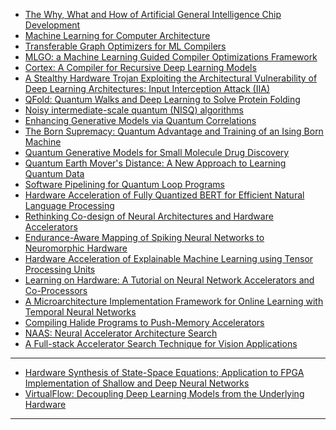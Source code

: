 
- [The Why, What and How of Artificial General Intelligence Chip Development](https://arxiv.org/pdf/2012.06338v1.pdf)
- [Machine Learning for Computer Architecture](https://ai.googleblog.com/2021/02/machine-learning-for-computer.html)
- [Transferable Graph Optimizers for ML Compilers](https://arxiv.org/pdf/2010.12438v2.pdf)
- [MLGO: a Machine Learning Guided Compiler
Optimizations Framework](https://arxiv.org/pdf/2101.04808v1.pdf)
- [Cortex: A Compiler for Recursive Deep Learning Models](https://arxiv.org/pdf/2011.01383v1.pdf)
- [A Stealthy Hardware Trojan Exploiting the
Architectural Vulnerability of Deep Learning
Architectures: Input Interception Attack (IIA)](https://arxiv.org/pdf/1911.00783v2.pdf)
- [QFold: Quantum Walks and Deep Learning to Solve Protein Folding](https://arxiv.org/pdf/2101.10279v1.pdf)
- [Noisy intermediate-scale quantum (NISQ) algorithms](https://arxiv.org/pdf/2101.08448v1.pdf)
- [Enhancing Generative Models via Quantum Correlations](https://arxiv.org/pdf/2101.08354v1.pdf)
- [The Born Supremacy: Quantum Advantage and Training of an Ising Born Machine](https://arxiv.org/pdf/1904.02214v3.pdf)
- [Quantum Generative Models for Small Molecule Drug Discovery](https://arxiv.org/pdf/2101.03438v1.pdf)
- [Quantum Earth Mover's Distance: A New Approach to Learning Quantum Data](https://arxiv.org/pdf/2101.03037v1.pdf)
- [Software Pipelining for Quantum Loop Programs](https://arxiv.org/pdf/2012.12700v1.pdf)
- [Hardware Acceleration of Fully Quantized BERT for Efficient Natural Language Processing](https://arxiv.org/pdf/2103.02800v1.pdf)
- [Rethinking Co-design of Neural Architectures and Hardware Accelerators](https://arxiv.org/pdf/2102.08619v1.pdf)
- [Endurance-Aware Mapping of Spiking Neural Networks to Neuromorphic Hardware](https://arxiv.org/pdf/2103.05707v1.pdf)
- [Hardware Acceleration of Explainable Machine Learning using Tensor Processing Units](https://arxiv.org/pdf/2103.11927v1.pdf)
- [Learning on Hardware: A Tutorial on Neural Network Accelerators and Co-Processors](https://arxiv.org/pdf/2104.09252v1.pdf)
- [A Microarchitecture Implementation Framework for
Online Learning with Temporal Neural Networks](https://arxiv.org/pdf/2105.13262.pdf)
- [Compiling Halide Programs to Push-Memory
Accelerators](https://arxiv.org/pdf/2105.12858.pdf)
- [NAAS: Neural Accelerator Architecture Search](https://arxiv.org/pdf/2105.13258.pdf)
- [A Full-stack Accelerator Search Technique for Vision Applications](https://arxiv.org/pdf/2105.12842.pdf)

----------
- [Hardware Synthesis of State-Space Equations; Application to FPGA Implementation of Shallow and Deep Neural Networks](https://arxiv.org/pdf/2105.07131v1.pdf)
- [VirtualFlow: Decoupling Deep Learning Models from the Underlying Hardware](https://arxiv.org/pdf/2009.09523v2.pdf)

----------------------

